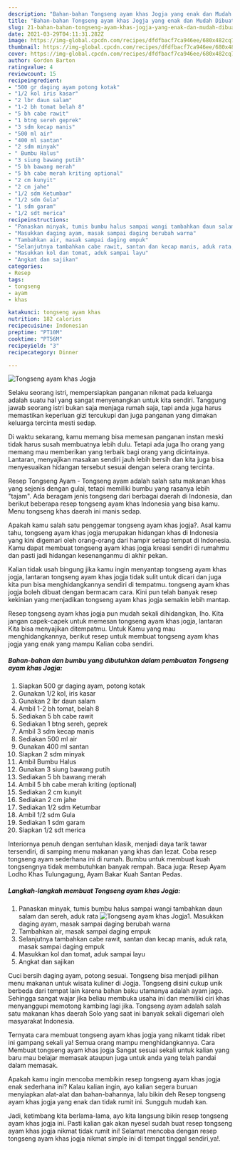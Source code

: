 ```yaml
---
description: "Bahan-bahan Tongseng ayam khas Jogja yang enak dan Mudah Dibuat"
title: "Bahan-bahan Tongseng ayam khas Jogja yang enak dan Mudah Dibuat"
slug: 21-bahan-bahan-tongseng-ayam-khas-jogja-yang-enak-dan-mudah-dibuat
date: 2021-03-29T04:11:31.282Z
image: https://img-global.cpcdn.com/recipes/dfdfbacf7ca946ee/680x482cq70/tongseng-ayam-khas-jogja-foto-resep-utama.jpg
thumbnail: https://img-global.cpcdn.com/recipes/dfdfbacf7ca946ee/680x482cq70/tongseng-ayam-khas-jogja-foto-resep-utama.jpg
cover: https://img-global.cpcdn.com/recipes/dfdfbacf7ca946ee/680x482cq70/tongseng-ayam-khas-jogja-foto-resep-utama.jpg
author: Gordon Barton
ratingvalue: 4
reviewcount: 15
recipeingredient:
- "500 gr daging ayam potong kotak"
- "1/2 kol iris kasar"
- "2 lbr daun salam"
- "1-2 bh tomat belah 8"
- "5 bh cabe rawit"
- "1 btng sereh geprek"
- "3 sdm kecap manis"
- "500 ml air"
- "400 ml santan"
- "2 sdm minyak"
- " Bumbu Halus"
- "3 siung bawang putih"
- "5 bh bawang merah"
- "5 bh cabe merah kriting optional"
- "2 cm kunyit"
- "2 cm jahe"
- "1/2 sdm Ketumbar"
- "1/2 sdm Gula"
- "1 sdm garam"
- "1/2 sdt merica"
recipeinstructions:
- "Panaskan minyak, tumis bumbu halus sampai wangi tambahkan daun salam dan sereh, aduk rata"
- "Masukkan daging ayam, masak sampai daging berubah warna"
- "Tambahkan air, masak sampai daging empuk"
- "Selanjutnya tambahkan cabe rawit, santan dan kecap manis, aduk rata, masak sampai daging empuk"
- "Masukkan kol dan tomat, aduk sampai layu"
- "Angkat dan sajikan"
categories:
- Resep
tags:
- tongseng
- ayam
- khas

katakunci: tongseng ayam khas 
nutrition: 182 calories
recipecuisine: Indonesian
preptime: "PT10M"
cooktime: "PT56M"
recipeyield: "3"
recipecategory: Dinner

---
```



![Tongseng ayam khas Jogja](https://img-global.cpcdn.com/recipes/dfdfbacf7ca946ee/680x482cq70/tongseng-ayam-khas-jogja-foto-resep-utama.jpg)

Selaku seorang istri, mempersiapkan panganan nikmat pada keluarga adalah suatu hal yang sangat menyenangkan untuk kita sendiri. Tanggung jawab seorang istri bukan saja menjaga rumah saja, tapi anda juga harus memastikan keperluan gizi tercukupi dan juga panganan yang dimakan keluarga tercinta mesti sedap.

Di waktu  sekarang, kamu memang bisa memesan panganan instan meski tidak harus susah membuatnya lebih dulu. Tetapi ada juga lho orang yang memang mau memberikan yang terbaik bagi orang yang dicintainya. Lantaran, menyajikan masakan sendiri jauh lebih bersih dan kita juga bisa menyesuaikan hidangan tersebut sesuai dengan selera orang tercinta. 

Resep Tongseng Ayam - Tongseng ayam adalah salah satu makanan khas yang sejenis dengan gulai, tetapi memiliki bumbu yang rasanya lebih &#34;tajam&#34;. Ada beragam jenis tongseng dari berbagai daerah di Indonesia, dan berikut beberapa resep tongseng ayam khas Indonesia yang bisa kamu. Menu tongseng khas daerah ini manis sedap.

Apakah kamu salah satu penggemar tongseng ayam khas jogja?. Asal kamu tahu, tongseng ayam khas jogja merupakan hidangan khas di Indonesia yang kini digemari oleh orang-orang dari hampir setiap tempat di Indonesia. Kamu dapat membuat tongseng ayam khas jogja kreasi sendiri di rumahmu dan pasti jadi hidangan kesenanganmu di akhir pekan.

Kalian tidak usah bingung jika kamu ingin menyantap tongseng ayam khas jogja, lantaran tongseng ayam khas jogja tidak sulit untuk dicari dan juga kita pun bisa menghidangkannya sendiri di tempatmu. tongseng ayam khas jogja boleh dibuat dengan bermacam cara. Kini pun telah banyak resep kekinian yang menjadikan tongseng ayam khas jogja semakin lebih mantap.

Resep tongseng ayam khas jogja pun mudah sekali dihidangkan, lho. Kita jangan capek-capek untuk memesan tongseng ayam khas jogja, lantaran Kita bisa menyajikan ditempatmu. Untuk Kamu yang mau menghidangkannya, berikut resep untuk membuat tongseng ayam khas jogja yang enak yang mampu Kalian coba sendiri.

<!--inarticleads1-->

##### Bahan-bahan dan bumbu yang dibutuhkan dalam pembuatan Tongseng ayam khas Jogja:

1. Siapkan 500 gr daging ayam, potong kotak
1. Gunakan 1/2 kol, iris kasar
1. Gunakan 2 lbr daun salam
1. Ambil 1-2 bh tomat, belah 8
1. Sediakan 5 bh cabe rawit
1. Sediakan 1 btng sereh, geprek
1. Ambil 3 sdm kecap manis
1. Sediakan 500 ml air
1. Gunakan 400 ml santan
1. Siapkan 2 sdm minyak
1. Ambil  Bumbu Halus
1. Gunakan 3 siung bawang putih
1. Sediakan 5 bh bawang merah
1. Ambil 5 bh cabe merah kriting (optional)
1. Sediakan 2 cm kunyit
1. Sediakan 2 cm jahe
1. Sediakan 1/2 sdm Ketumbar
1. Ambil 1/2 sdm Gula
1. Sediakan 1 sdm garam
1. Siapkan 1/2 sdt merica


Interiornya penuh dengan sentuhan klasik, menjadi daya tarik tawar tersendiri, di samping menu makanan yang khas dan lezat. Coba resep tongseng ayam sederhana ini di rumah. Bumbu untuk membuat kuah tongsengnya tidak membutuhkan banyak rempah. Baca juga: Resep Ayam Lodho Khas Tulungagung, Ayam Bakar Kuah Santan Pedas. 

<!--inarticleads2-->

##### Langkah-langkah membuat Tongseng ayam khas Jogja:

1. Panaskan minyak, tumis bumbu halus sampai wangi tambahkan daun salam dan sereh, aduk rata
<img src="https://img-global.cpcdn.com/steps/aca44867f35d306b/160x128cq70/tongseng-ayam-khas-jogja-langkah-memasak-1-foto.jpg" alt="Tongseng ayam khas Jogja">1. Masukkan daging ayam, masak sampai daging berubah warna
1. Tambahkan air, masak sampai daging empuk
1. Selanjutnya tambahkan cabe rawit, santan dan kecap manis, aduk rata, masak sampai daging empuk
1. Masukkan kol dan tomat, aduk sampai layu
1. Angkat dan sajikan


Cuci bersih daging ayam, potong sesuai. Tongseng bisa menjadi pilihan menu makanan untuk wisata kuliner di Jogja. Tongseng disini cukup unik berbeda dari tempat lain karena bahan baku utamanya adalah ayam jago. Sehingga sangat wajar jika beliau membuka usaha ini dan memiliki ciri khas menyanggupi memotong kambing lagi jika. Tongseng ayam adalah salah satu makanan khas daerah Solo yang saat ini banyak sekali digemari oleh masyarakat Indonesia. 

Ternyata cara membuat tongseng ayam khas jogja yang nikamt tidak ribet ini gampang sekali ya! Semua orang mampu menghidangkannya. Cara Membuat tongseng ayam khas jogja Sangat sesuai sekali untuk kalian yang baru mau belajar memasak ataupun juga untuk anda yang telah pandai dalam memasak.

Apakah kamu ingin mencoba membikin resep tongseng ayam khas jogja enak sederhana ini? Kalau kalian ingin, ayo kalian segera buruan menyiapkan alat-alat dan bahan-bahannya, lalu bikin deh Resep tongseng ayam khas jogja yang enak dan tidak rumit ini. Sungguh mudah kan. 

Jadi, ketimbang kita berlama-lama, ayo kita langsung bikin resep tongseng ayam khas jogja ini. Pasti kalian gak akan nyesel sudah buat resep tongseng ayam khas jogja nikmat tidak rumit ini! Selamat mencoba dengan resep tongseng ayam khas jogja nikmat simple ini di tempat tinggal sendiri,ya!.

